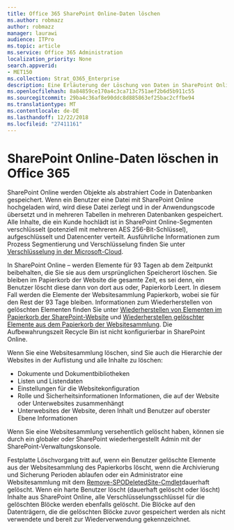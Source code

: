 ```yaml
---
title: Office 365 SharePoint Online-Daten löschen
ms.author: robmazz
author: robmazz
manager: laurawi
audience: ITPro
ms.topic: article
ms.service: Office 365 Administration
localization_priority: None
search.appverid:
- MET150
ms.collection: Strat_O365_Enterprise
description: Eine Erläuterung der Löschung von Daten in SharePoint Online.
ms.openlocfilehash: 8a84859ce170a4c3ca713c751aef2b6d5b911c55
ms.sourcegitcommit: 29ba4c36af8e90ddc8d885863ef25bac2cffbe94
ms.translationtype: MT
ms.contentlocale: de-DE
ms.lasthandoff: 12/22/2018
ms.locfileid: "27411161"
---
```

# <a name="sharepoint-online-data-deletion-in-office-365"></a>SharePoint Online-Daten löschen in Office 365

SharePoint Online werden Objekte als abstrahiert Code in Datenbanken gespeichert. Wenn ein Benutzer eine Datei mit SharePoint Online hochgeladen wird, wird diese Datei zerlegt und in der Anwendungscode übersetzt und in mehreren Tabellen in mehreren Datenbanken gespeichert. Alle Inhalte, die ein Kunde hochlädt ist in SharePoint Online-Segmenten verschlüsselt (potenziell mit mehreren AES 256-Bit-Schlüssel), aufgeschlüsselt und Datencenter verteilt. Ausführliche Informationen zum Prozess Segmentierung und Verschlüsselung finden Sie unter [Verschlüsselung in der Microsoft-Cloud](office-365-encryption-in-the-microsoft-cloud-overview.md). 

In SharePoint Online – werden Elemente für 93 Tagen ab dem Zeitpunkt beibehalten, die Sie sie aus dem ursprünglichen Speicherort löschen. Sie bleiben im Papierkorb der Website die gesamte Zeit, es sei denn, ein Benutzer löscht diese dann von dort aus oder, Papierkorb Leert. In diesem Fall werden die Elemente der Websitesammlung Papierkorb, wobei sie für den Rest der 93 Tage bleiben. Informationen zum Wiederherstellen von gelöschten Elementen finden Sie unter [Wiederherstellen von Elementen im Papierkorb der SharePoint-Website](https://support.office.com/en-us/article/6df466b6-55f2-4898-8d6e-c0dff851a0be#ID0EAADAAA=Online
) und [Wiederherstellen gelöschter Elemente aus dem Papierkorb der Websitesammlung](https://support.office.com/article/5fa924ee-16d7-487b-9a0a-021b9062d14b). Die Aufbewahrungszeit Recycle Bin ist nicht konfigurierbar in SharePoint Online.

Wenn Sie eine Websitesammlung löschen, sind Sie auch die Hierarchie der Websites in der Auflistung und alle Inhalte zu löschen:
- Dokumente und Dokumentbibliotheken
- Listen und Listendaten
- Einstellungen für die Websitekonfiguration
- Rolle und Sicherheitsinformationen Informationen, die auf der Website oder Unterwebsites zusammenhängt
- Unterwebsites der Website, deren Inhalt und Benutzer auf oberster Ebene Informationen

Wenn Sie eine Websitesammlung versehentlich gelöscht haben, können sie durch ein globaler oder SharePoint wiederhergestellt Admin mit der SharePoint-Verwaltungskonsole. 

Festplatte Löschvorgang tritt auf, wenn ein Benutzer gelöschte Elemente aus der Websitesammlung des Papierkorbs löscht, wenn die Archivierung und Sicherung Perioden ablaufen oder ein Administrator eine Websitesammlung mit dem [Remove-SPODeletedSite-Cmdlet](/powershell/module/sharepoint-online/Remove-SPODeletedSite?view=sharepoint-ps)dauerhaft gelöscht. Wenn ein harte Benutzer löscht (dauerhaft gelöscht oder löscht) Inhalte aus SharePoint Online, alle Verschlüsselungsschlüssel für die gelöschten Blöcke werden ebenfalls gelöscht. Die Blöcke auf den Datenträgern, die die gelöschten Blöcke zuvor gespeichert werden als nicht verwendete und bereit zur Wiederverwendung gekennzeichnet.
